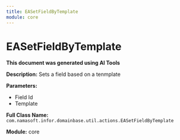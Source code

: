 ```yaml
---
title: EASetFieldByTemplate
module: core
---
```



<div class='entity-flows'>

# EASetFieldByTemplate

**This document was generated using AI Tools**

**Description:** Sets a field based on a tenmplate

**Parameters:**
- Field Id
- Template

**Full Class Name:** `com.namasoft.infor.domainbase.util.actions.EASetFieldByTemplate`

**Module:** core


</div>

